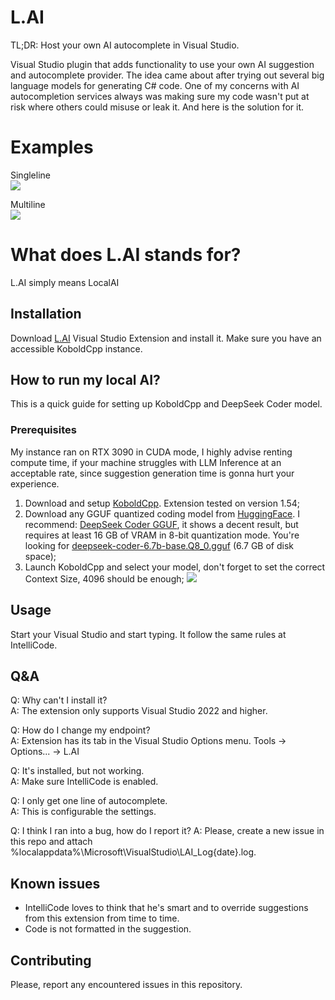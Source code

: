 # L.AI
TL;DR: Host your own AI autocomplete in Visual Studio.

Visual Studio plugin that adds functionality to use your own AI suggestion and autocomplete provider.
The idea came about after trying out several big language models for generating C# code. One of my concerns with AI autocompletion services always was making sure my code wasn't put at risk where others could misuse or leak it. And here is the solution for it.

# Examples

Singleline\
![](https://github.com/cntseesharp/L.AI/blob/main/images/generation_example_1.jpg?raw=true)

Multiline\
![](https://github.com/cntseesharp/L.AI/blob/main/images/generation_example_2.jpg?raw=true)

# What does L.AI stands for?
L.AI simply means LocalAI

## Installation
Download [L.AI](https://marketplace.visualstudio.com/items?itemName=cntseesharp.LAIv1) Visual Studio Extension and install it. Make sure you have an accessible KoboldCpp instance.

## How to run my local AI?

This is a quick guide for setting up KoboldCpp and DeepSeek Coder model.

### Prerequisites
My instance ran on RTX 3090 in CUDA mode, I highly advise renting compute time, if your machine struggles with LLM Inference at an acceptable rate, since suggestion generation time is gonna hurt your experience.

1. Download and setup [KoboldCpp](https://github.com/LostRuins/koboldcpp). Extension tested on version 1.54;
2. Download any GGUF quantized coding model from [HuggingFace](https://huggingface.co/). I recommend: [DeepSeek Coder GGUF](https://huggingface.co/TheBloke/deepseek-coder-6.7B-base-GGUF), it shows a decent result, but requires at least 16 GB of VRAM in 8-bit quantization mode. You're looking for [deepseek-coder-6.7b-base.Q8_0.gguf](https://huggingface.co/TheBloke/deepseek-coder-6.7B-base-GGUF/resolve/main/deepseek-coder-6.7b-base.Q8_0.gguf?download=true) (6.7 GB of disk space);
3. Launch KoboldCpp and select your model, don't forget to set the correct Context Size, 4096 should be enough;
![](https://github.com/cntseesharp/L.AI/blob/main/images/kobold_example.jpg?raw=true)


## Usage
Start your Visual Studio and start typing. It follow the same rules at IntelliCode.

## Q&A
Q: Why can't I install it?\
A: The extension only supports Visual Studio 2022 and higher.

Q: How do I change my endpoint?\
A: Extension has its tab in the Visual Studio Options menu. Tools -> Options... -> L.AI

Q: It's installed, but not working.\
A: Make sure IntelliCode is enabled.

Q: I only get one line of autocomplete.\
A: This is configurable the settings.

Q: I think I ran into a bug, how do I report it?
A: Please, create a new issue in this repo and attach %localappdata%\Microsoft\VisualStudio\LAI_Log{date}.log.

## Known issues
- IntelliCode loves to think that he's smart and to override suggestions from this extension from time to time.
- Code is not formatted in the suggestion.


## Contributing
Please, report any encountered issues in this repository.